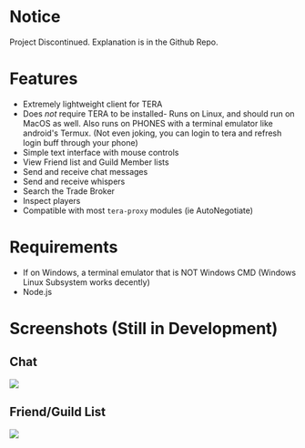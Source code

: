 # Notice
Project Discontinued. Explanation is in the Github Repo.

# Features
* Extremely lightweight client for TERA
* Does *not* require TERA to be installed- Runs on Linux, and should run on MacOS as well. Also runs on PHONES with a terminal emulator like android's Termux. (Not even joking, you can login to tera and refresh login buff through your phone)
* Simple text interface with mouse controls
* View Friend list and Guild Member lists
* Send and receive chat messages
* Send and receive whispers
* Search the Trade Broker
* Inspect players
* Compatible with most `tera-proxy` modules (ie AutoNegotiate)

# Requirements
* If on Windows, a terminal emulator that is NOT Windows CMD (Windows Linux Subsystem works decently)
* Node.js

# Screenshots (Still in Development)
## Chat
<a target="_blank" href="https://i.imgur.com/MrwtPFI.png"><img src="https://i.imgur.com/MrwtPFI.png"></a>
## Friend/Guild List
<a target="_blank" href="https://i.imgur.com/kQsiEPo.png"><img src="https://i.imgur.com/kQsiEPo.png"></a>
